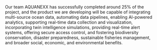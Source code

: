 
Our team AQUANEXX has successfully completed around 25% of the project, and the product we are developing will be capable of integrating multi-source ocean data, automating data pipelines, enabling AI-powered analytics, supporting real-time data collection and visualization, incorporating twin intelligence simulations, providing real-time alert systems, offering secure access control, and fostering biodiversity conservation, disaster preparedness, sustainable fisheries management, and broader social, economic, and environmental benefits.
